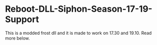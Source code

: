 # Reboot-DLL-Siphon-Season-17-19-Support
This is a modded frost dll and it is made to work on 17.30 and 19.10. Read more below.
